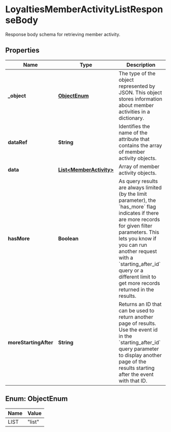 

# LoyaltiesMemberActivityListResponseBody

Response body schema for retrieving member activity.

## Properties

| Name | Type | Description |
|------------ | ------------- | ------------- |
|**_object** | [**ObjectEnum**](#ObjectEnum) | The type of the object represented by JSON. This object stores information about member activities in a dictionary. |
|**dataRef** | **String** | Identifies the name of the attribute that contains the array of member activity objects. |
|**data** | [**List&lt;MemberActivity&gt;**](MemberActivity.md) | Array of member activity objects. |
|**hasMore** | **Boolean** | As query results are always limited (by the limit parameter), the &#x60;has_more&#x60; flag indicates if there are more records for given filter parameters. This lets you know if you can run another request with a &#x60;starting_after_id&#x60; query or a different limit to get more records returned in the results. |
|**moreStartingAfter** | **String** | Returns an ID that can be used to return another page of results. Use the event id in the &#x60;starting_after_id&#x60; query parameter to display another page of the results starting after the event with that ID. |



## Enum: ObjectEnum

| Name | Value |
|---- | -----|
| LIST | &quot;list&quot; |



